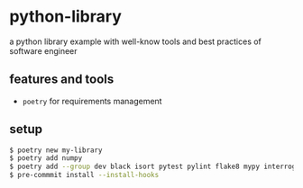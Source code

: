 # python-library
a python library example with well-know tools and best practices of software engineer

## features and tools
- `poetry` for requirements management

## setup

```sh
$ poetry new my-library
$ poetry add numpy
$ poetry add --group dev black isort pytest pylint flake8 mypy interrogate pre-commit
$ pre-commmit install --install-hooks
```
